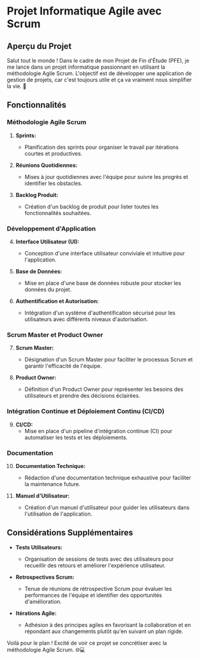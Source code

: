# Projet Informatique Agile avec Scrum

## Aperçu du Projet

Salut tout le monde ! Dans le cadre de mon Projet de Fin d'Étude (PFE), je me lance dans un projet informatique passionnant en utilisant la méthodologie Agile Scrum. L'objectif est de développer une application de gestion de projets, car c'est toujours utile et ça va vraiment nous simplifier la vie. 🚀

## Fonctionnalités

### Méthodologie Agile Scrum

1. **Sprints:**
   - Planification des sprints pour organiser le travail par itérations courtes et productives.

2. **Réunions Quotidiennes:**
   - Mises à jour quotidiennes avec l'équipe pour suivre les progrès et identifier les obstacles.

3. **Backlog Produit:**
   - Création d'un backlog de produit pour lister toutes les fonctionnalités souhaitées.

### Développement d'Application

4. **Interface Utilisateur (UI):**
   - Conception d'une interface utilisateur conviviale et intuitive pour l'application.

5. **Base de Données:**
   - Mise en place d'une base de données robuste pour stocker les données du projet.

6. **Authentification et Autorisation:**
   - Intégration d'un système d'authentification sécurisé pour les utilisateurs avec différents niveaux d'autorisation.

### Scrum Master et Product Owner

7. **Scrum Master:**
   - Désignation d'un Scrum Master pour faciliter le processus Scrum et garantir l'efficacité de l'équipe.

8. **Product Owner:**
   - Définition d'un Product Owner pour représenter les besoins des utilisateurs et prendre des décisions éclairées.

### Intégration Continue et Déploiement Continu (CI/CD)

9. **CI/CD:**
    - Mise en place d'un pipeline d'intégration continue (CI) pour automatiser les tests et les déploiements.

### Documentation

10. **Documentation Technique:**
    - Rédaction d'une documentation technique exhaustive pour faciliter la maintenance future.

11. **Manuel d'Utilisateur:**
    - Création d'un manuel d'utilisateur pour guider les utilisateurs dans l'utilisation de l'application.

## Considérations Supplémentaires

- **Tests Utilisateurs:**
  - Organisation de sessions de tests avec des utilisateurs pour recueillir des retours et améliorer l'expérience utilisateur.

- **Retrospectives Scrum:**
  - Tenue de réunions de rétrospective Scrum pour évaluer les performances de l'équipe et identifier des opportunités d'amélioration.

- **Itérations Agile:**
  - Adhésion à des principes agiles en favorisant la collaboration et en répondant aux changements plutôt qu'en suivant un plan rigide.

Voilà pour le plan ! Excité de voir ce projet se concrétiser avec la méthodologie Agile Scrum. 🌐💻
